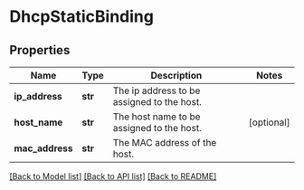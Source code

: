 # DhcpStaticBinding

## Properties
Name | Type | Description | Notes
------------ | ------------- | ------------- | -------------
**ip_address** | **str** | The ip address to be assigned to the host. | 
**host_name** | **str** | The host name to be assigned to the host. | [optional] 
**mac_address** | **str** | The MAC address of the host. | 

[[Back to Model list]](../README.md#documentation-for-models) [[Back to API list]](../README.md#documentation-for-api-endpoints) [[Back to README]](../README.md)

